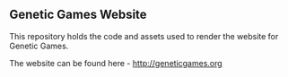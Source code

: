 ## Genetic Games Website

This repository holds the code and assets used to render the website for Genetic Games.

The website can be found here - http://geneticgames.org
